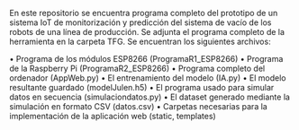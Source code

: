 En este repositorio se encuentra programa completo del prototipo de un sistema IoT de monitorización y predicción del sistema de vacío de los robots de una línea de producción. Se adjunta el programa completo de la herramienta en la carpeta TFG. Se encuentran los siguientes archivos:

•	Programa de los módulos ESP8266 (ProgramaR1_ESP8266)
•	Programa de la Raspberry Pi (ProgramaR2_ESP8266)
•	Programa completo del ordenador (AppWeb.py)
•	El entrenamiento del modelo (IA.py)
•	El modelo resultante guardado (modelJulen.h5)
•	El programa usado para simular datos en secuencia (simulaciondatos.py)
•	El dataset generado mediante la simulación en formato CSV (datos.csv)
•	Carpetas necesarias para la implementación de la aplicación web (static, templates)
